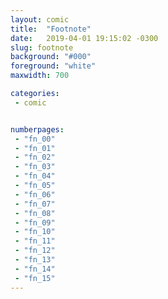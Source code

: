 ```yaml
---
layout: comic
title:  "Footnote"
date:   2019-04-01 19:15:02 -0300
slug: footnote
background: "#000"
foreground: "white"
maxwidth: 700

categories:
 - comic


numberpages:
 - "fn_00"
 - "fn_01"
 - "fn_02"
 - "fn_03"
 - "fn_04"
 - "fn_05"
 - "fn_06"
 - "fn_07"
 - "fn_08"
 - "fn_09"
 - "fn_10"
 - "fn_11"
 - "fn_12"
 - "fn_13"
 - "fn_14"
 - "fn_15" 
---
```


